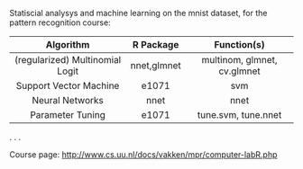 Statiscial analysys and machine learning on the mnist dataset, for the pattern recognition course:

| Algorithm | R Package | Function(s) |
| :---: | :---: | :---: |
| (regularized) Multinomial Logit | nnet,glmnet | multinom, glmnet, cv.glmnet |
| Support Vector Machine | e1071  | svm |
| Neural Networks | nnet | nnet |
| Parameter Tuning | e1071  | tune.svm, tune.nnet |

.
.
.

Course page: http://www.cs.uu.nl/docs/vakken/mpr/computer-labR.php
